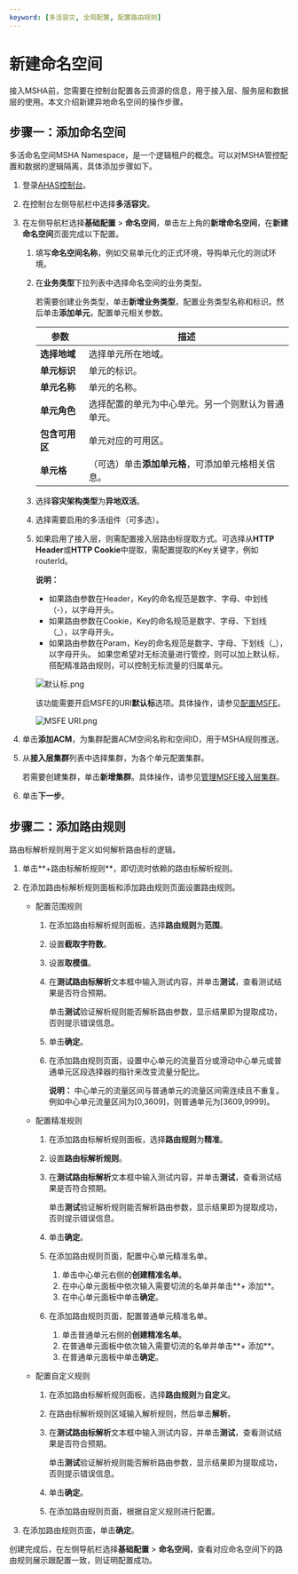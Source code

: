 ```yaml
---
keyword: [多活容灾, 全局配置, 配置路由规则]
---
```


# 新建命名空间

接入MSHA前，您需要在控制台配置各云资源的信息，用于接入层、服务层和数据层的使用。本文介绍新建异地命名空间的操作步骤。

## 步骤一：添加命名空间

多活命名空间MSHA Namespace，是一个逻辑租户的概念。可以对MSHA管控配置和数据的逻辑隔离，具体添加步骤如下。

1.  登录[AHAS控制台](https://ahas.console.aliyun.com)。

2.  在控制台左侧导航栏中选择**多活容灾**。

3.  在左侧导航栏选择**基础配置** \> **命名空间**，单击左上角的**新增命名空间**，在**新建命名空间**页面完成以下配置。

    1.  填写**命名空间名称**，例如交易单元化的正式环境，导购单元化的测试环境。

    2.  在**业务类型**下拉列表中选择命名空间的业务类型。

        若需要创建业务类型，单击**新增业务类型**，配置业务类型名称和标识。然后单击**添加单元**，配置单元相关参数。

        |参数|描述|
        |--|--|
        |**选择地域**|选择单元所在地域。|
        |**单元标识**|单元的标识。|
        |**单元名称**|单元的名称。|
        |**单元角色**|选择配置的单元为中心单元。另一个则默认为普通单元。|
        |**包含可用区**|单元对应的可用区。|
        |**单元格**|（可选）单击**添加单元格**，可添加单元格相关信息。|

    3.  选择**容灾架构类型**为**异地双活**。

    4.  选择需要启用的多活组件（可多选）。

    5.  如果启用了接入层，则需配置接入层路由标提取方式。可选择从**HTTP Header**或**HTTP Cookie**中提取，需配置提取的Key关键字，例如routerId。

        **说明：**

        -   如果路由参数在Header，Key的命名规范是数字、字母、中划线（-），以字母开头。
        -   如果路由参数在Cookie，Key的命名规范是数字、字母、下划线（\_），以字母开头。
        -   如果路由参数在Param，Key的命名规范是数字、字母、下划线（\_），以字母开头。
        如果您希望对无标流量进行管控，则可以加上默认标，搭配精准路由规则，可以控制无标流量的归属单元。

        ![默认标.png](https://static-aliyun-doc.oss-accelerate.aliyuncs.com/assets/img/zh-CN/5789841261/p275661.png)

        该功能需要开启MSFE的URI**默认标**选项。具体操作，请参见[配置MSFE](/cn.zh-CN/多活容灾/用户指南/异地双活配置/配置MSFE.md)。

        ![MSFE URI.png](https://static-aliyun-doc.oss-accelerate.aliyuncs.com/assets/img/zh-CN/5789841261/p275660.png)

4.  单击**添加ACM**，为集群配置ACM空间名称和空间ID，用于MSHA规则推送。

5.  从**接入层集群**列表中选择集群，为各个单元配置集群。

    若需要创建集群，单击**新增集群**。具体操作，请参见[管理MSFE接入层集群](/cn.zh-CN/多活容灾/用户指南/管理资源/管理MSFE接入层集群.md)。

6.  单击**下一步**。


## 步骤二：添加路由规则

路由标解析规则用于定义如何解析路由标的逻辑。

1.  单击**+路由标解析规则**，即切流时依赖的路由标解析规则。

2.  在添加路由标解析规则面板和添加路由规则页面设置路由规则。

    -   配置范围规则
        1.  在添加路由标解析规则面板，选择**路由规则**为**范围**。
        2.  设置**截取字符数**。
        3.  设置**取模值**。
        4.  在**测试路由标解析**文本框中输入测试内容，并单击**测试**，查看测试结果是否符合预期。

            单击**测试**验证解析规则能否解析路由参数，显示结果即为提取成功，否则提示错误信息。

        5.  单击**确定**。
        6.  在添加路由规则页面，设置中心单元的流量百分或滑动中心单元或普通单元区段选择器的指针来改变流量分配比。

            **说明：** 中心单元的流量区间与普通单元的流量区间需连续且不重复。例如中心单元流量区间为\[0,3609\]，则普通单元为\[3609,9999\]。

    -   配置精准规则
        1.  在添加路由标解析规则面板，选择**路由规则**为**精准**。
        2.  设置**路由标解析规则**。
        3.  在**测试路由标解析**文本框中输入测试内容，并单击**测试**，查看测试结果是否符合预期。

            单击**测试**验证解析规则能否解析路由参数，显示结果即为提取成功，否则提示错误信息。

        4.  单击**确定**。
        5.  在添加路由规则页面，配置中心单元精准名单。
            1.  单击中心单元右侧的**创建精准名单**。
            2.  在中心单元面板中依次输入需要切流的名单并单击**+ 添加**。
            3.  在中心单元面板中单击**确定**。
        6.  在添加路由规则页面，配置普通单元精准名单。
            1.  单击普通单元右侧的**创建精准名单**。
            2.  在普通单元面板中依次输入需要切流的名单并单击**+ 添加**。
            3.  在普通单元面板中单击**确定**。
    -   配置自定义规则
        1.  在添加路由标解析规则面板，选择**路由规则**为**自定义**。
        2.  在路由标解析规则区域输入解析规则，然后单击**解析**。
        3.  在**测试路由标解析**文本框中输入测试内容，并单击**测试**，查看测试结果是否符合预期。

            单击**测试**验证解析规则能否解析路由参数，显示结果即为提取成功，否则提示错误信息。

        4.  单击**确定**。
        5.  在添加路由规则页面，根据自定义规则进行配置。
3.  在添加路由规则页面，单击**确定**。


创建完成后，在左侧导航栏选择**基础配置** \> **命名空间**，查看对应命名空间下的路由规则展示跟配置一致，则证明配置成功。

